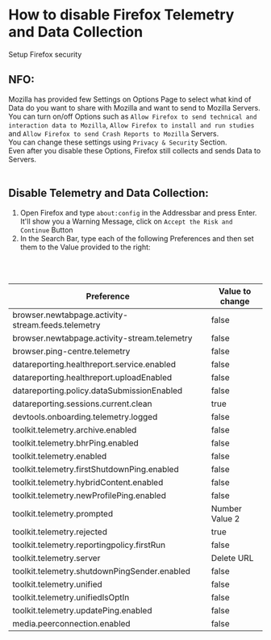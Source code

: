 # How to disable Firefox Telemetry and Data Collection
Setup Firefox security

## NFO:
Mozilla has provided few Settings on Options Page to select what kind of Data do you want to share with Mozilla and want to send to Mozilla Servers. <br />
You can turn on/off Options such as ```Allow Firefox to send technical and interaction data to Mozilla```, ```Allow Firefox to install and run studies``` and ```Allow Firefox to send Crash Reports to Mozilla``` Servers. <br />
You can change these settings using ```Privacy & Security``` Section. <br />
Even after you disable these Options, Firefox still collects and sends Data to Servers. 
<br />
<br />

## Disable Telemetry and Data Collection:
1. Open Firefox and type ```about:config``` in the Addressbar and press Enter. It'll show you a Warning Message, click on ```Accept the Risk and Continue``` Button
2. In the Search Bar, type each of the following Preferences and then set them to the Value provided to the right:
<br />
<br />

Preference | Value to change |
| --- | --- |
| browser.newtabpage.activity-stream.feeds.telemetry | false |
| browser.newtabpage.activity-stream.telemetry | false |
| browser.ping-centre.telemetry | false |
| datareporting.healthreport.service.enabled | false |
| datareporting.healthreport.uploadEnabled | false |
| datareporting.policy.dataSubmissionEnabled | false |
| datareporting.sessions.current.clean | true
| devtools.onboarding.telemetry.logged | false |
| toolkit.telemetry.archive.enabled | false |
| toolkit.telemetry.bhrPing.enabled | false |
| toolkit.telemetry.enabled | false |
| toolkit.telemetry.firstShutdownPing.enabled | false |
| toolkit.telemetry.hybridContent.enabled | false |
| toolkit.telemetry.newProfilePing.enabled | false |
| toolkit.telemetry.prompted | Number Value 2 |
| toolkit.telemetry.rejected | true
| toolkit.telemetry.reportingpolicy.firstRun | false |
| toolkit.telemetry.server | Delete URL |
| toolkit.telemetry.shutdownPingSender.enabled | false |
| toolkit.telemetry.unified | false |
| toolkit.telemetry.unifiedIsOptIn | false |
| toolkit.telemetry.updatePing.enabled | false |
| media.peerconnection.enabled | false |
